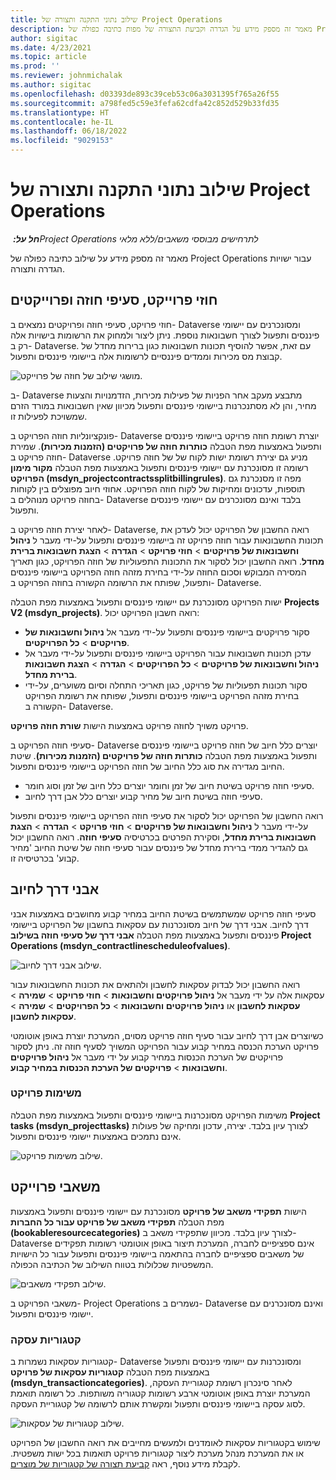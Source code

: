 ```yaml
---
title: שילוב נתוני התקנה ותצורה של Project Operations
description: מאמר זה מספק מידע על הגדרה וקביעת התצורה של מפות כתיבה כפולה של Project Operations.
author: sigitac
ms.date: 4/23/2021
ms.topic: article
ms.prod: ''
ms.reviewer: johnmichalak
ms.author: sigitac
ms.openlocfilehash: d03393de893c39ceb53c06a3031395f765a26f55
ms.sourcegitcommit: a798fed5c59e3fefa62cdfa42c852d529b33fd35
ms.translationtype: HT
ms.contentlocale: he-IL
ms.lasthandoff: 06/18/2022
ms.locfileid: "9029153"
---
```

# <a name="project-operations-setup-and-configuration-data-integration"></a>שילוב נתוני התקנה ותצורה של Project Operations

_**חל על:** ‏Project Operations לתרחישים מבוססי משאבים/ללא מלאי_

מאמר זה מספק מידע על שילוב כתיבה כפולה של Project Operations עבור ישויות הגדרה ותצורה.

## <a name="project-contracts-contract-lines-and-projects"></a>חוזי פרוייקט, סעיפי חוזה ופרוייקטים

חוזי פרויקט, סעיפי חוזה ופרויקטים נמצאים ב- Dataverse ומסונכרנים עם יישומי פיננסים ותפעול לצורך חשבונאות נוספת. ניתן ליצור ולמחוק את הרשומות בישויות אלה רק ב- Dataverse. עם זאת, אפשר להוסיף תכונות חשבונאות כגון ברירות מחדל של קבוצת מס מכירות וממדים פיננסיים לרשומות אלה ביישומי פיננסים ותפעול.

  ![מושגי שילוב של חוזה של פרוייקט.](./media/1ProjectContract.jpg)

ב- Dataverse מתבצע מעקב אחר הפניות של פעילות מכירות, הזדמנויות והצעות מחיר, והן לא מסתנכרנות ביישומי פיננסים ותפעול מכיוון שאין חשבונאות במורד הזרם שמשויכת לפעילות זו.

פונקציונליות חוזה הפרויקט ב- Dataverse יוצרת רשומת חוזה פרויקט ביישומי פיננסים ותפעול באמצעות מפת הטבלה **כותרות חוזה של פרויקטים (הזמנות מכירות)**. שמירת חוזה פרויקט ב- Dataverse מניע גם יצירת רשומת ישות לקוח של של חוזה פרויקט. רשומה זו מסונכרנת עם יישומי פיננסים ותפעול באמצעות מפת הטבלה **מקור מימון הפרויקט (msdyn\_projectcontractssplitbillingrules)**. מפה זו מסנכרנת גם תוספות, עדכונים ומחיקות של לקוח חוזה הפרויקט. אחוזי חיוב מפוצלים בין לקוחות בחוזה פרויקט מנוהלים ב- Dataverse בלבד ואינם מסונכרנים עם יישומי פיננסים ותפעול.

לאחר יצירת חוזה פרויקט ב- Dataverse, רואה החשבון של הפרויקט יכול לעדכן את תכונות החשבונאות עבור חוזה פרויקט זה ביישומי פיננסים ותפעול על-ידי מעבר ל **ניהול וחשבונאות של פרויקטים** > **חוזי פרויקט** > **הגדרה** > **הצגת חשבונאות ברירת מחדל**. רואה החשבון יכול לסקור את התכונות התפעוליות של חוזה הפרויקט, כגון תאריך המסירה המבוקש וסכום החוזה על-ידי בחירת מזהה חוזה הפרויקט ביישומי פיננסים ותפעול, שפותח את הרשומה הקשורה בחוזה הפרויקט ב- Dataverse.

ישות הפרויקט מסונכרנת עם יישומי פיננסים ותפעול באמצעות מפת הטבלה **Projects V2 (msdyn\_projects)**. רואה חשבון הפרויקט יכול:

  - סקור פרויקטים ביישומי פיננסים ותפעול על-ידי מעבר אל **ניהול וחשבונאות של פרויקטים** > **כל הפרויקטים**. 
  - עדכן תכונות חשבונאות עבור הפרויקט ביישומי פיננסים ותפעול על-ידי מעבר אל **ניהול וחשבונאות של פרויקטים** > **כל הפרויקטים** > **הגדרה** > **הצגת חשבונאות ברירת מחדל**.  
  - סקור תכונות תפעוליות של פרויקט, כגון תאריכי התחלה וסיום משוערים, על-ידי בחירת מזהה הפרויקט ביישומי פיננסים ותפעול, שפותח את רשומת הפרויקט הקשורה ב- Dataverse.

פרויקט משויך לחוזה פרויקט באמצעות הישות **שורת חוזה פרויקט**.

סעיפי חוזה הפרויקט ב- Dataverse יוצרים כלל חיוב של חוזה פרויקט ביישומי פיננסים ותפעול באמצעות מפת הטבלה **כותרות חוזה של פרויקטים (הזמנות מכירות)**. שיטת החיוב מגדירה את סוג כלל החיוב של חוזה הפרויקט ביישומי פיננסים ותפעול.

  - סעיפי חוזה פרויקט בשיטת חיוב של זמן וחומר יוצרים כלל חיוב של זמן וסוג חומר.
  - סעיפי חוזה בשיטת חיוב של מחיר קבוע יוצרים כלל אבן דרך לחיוב.

רואה החשבון של הפרויקט יכול לסקור את סעיפי חוזה הפרויקט ביישומי פיננסים ותפעול על-ידי מעבר ל **ניהול וחשבונאות של פרויקטים** > **חוזי פרויקט** > **הגדרה** > **הצגת חשבונאות ברירת מחדל**, וסקירת הפרטים בכרטיסיה **סעיפי חוזה**. רואה החשבון יכול גם להגדיר ממדי ברירת מחדל של פיננסים עבור סעיפי חוזה של שיטת החיוב 'מחיר קבוע' בכרטיסיה זו.

## <a name="billing-milestones"></a>אבני דרך לחיוב

סעיפי חוזה פרויקט שמשתמשים בשיטת החיוב במחיר קבוע מחושבים באמצעות אבני דרך לחיוב. אבני דרך של חיוב מסונכרנות עם עסקאות בחשבון של הפרויקט ביישומי פיננסים ותפעול באמצעות מפת הטבלה **אבני דרך של סעיפי חוזה בשילוב Project Operations‏ (msdyn\_contractlinescheduleofvalues)**.

  ![שילוב אבני דרך לחיוב.](./media/2Milestones.jpg)

רואה החשבון יכול לבדוק עסקאות לחשבון ולהתאים את תכונות החשבונאות עבור עסקאות אלה על ידי מעבר אל **ניהול פרויקטים וחשבונאות** > **חוזי פרויקט** > **שמירה** > **עסקאות לחשבון** או **ניהול פרויקטים וחשבונאות** > **כל הפרויקטים** > **שמירה** > **עסקאות לחשבון**.

כשיוצרים אבן דרך לחיוב עבור סעיף חוזה פרויקט מסוים, המערכת יוצרת באופן אוטומטי פרויקט הערכת הכנסה במחיר קבוע עבור הפרויקט המשויך לסעיף חוזה זה. ניתן לסקור פרויקטים של הערכת הכנסות במחיר קבוע על ידי מעבר אל **ניהול פרויקטים וחשבונאות** > **פרויקטים של הערכת הכנסות במחיר קבוע**.

### <a name="project-tasks"></a>משימות פרויקט

משימות הפרויקט מסונכרנות ביישומי פיננסים ותפעול באמצעות מפת הטבלה **Project tasks (msdyn\_projecttasks)** לצורך עיון בלבד. יצירה, עדכון ומחיקה של פעולות אינם נתמכים באמצעות יישומי פיננסים ותפעול.

  ![שילוב משימות פרויקט.](./media/3Tasks.jpg)

## <a name="project-resources"></a>משאבי פרוייקט

הישות **תפקידי משאב של פרויקט** מסונכרנת עם יישומי פיננסים ותפעול באמצעות מפת הטבלה **תפקידי משאב של פרויקט עבור כל החברות (bookableresourcecategories)** לצורך עיון בלבד. מכיוון שתפקידי משאב ב- Dataverse אינם ספציפיים לחברה, המערכת תיצור באופן אוטומטי רשומות תפקידים של משאבים ספציפיים לחברה בהתאמה ביישומי פיננסים ותפעול עבור כל הישויות המשפטיות שכלולות בטווח השילוב של הכתיבה הכפולה.

![שילוב תפקידי משאבים.](./media/5Resources.jpg)

משאבי הפרויקט ב- Project Operations נשמרים ב- Dataverse ואינם מסונכרנים עם יישומי פיננסים ותפעול.

### <a name="transaction-categories"></a>קטגוריות עסקה

קטגוריות עסקאות נשמרות ב- Dataverse ומסונכרנות עם יישומי פיננסים ותפעול באמצעות מפת הטבלה **קטגוריות עסקאות של פרויקט (msdyn\_transactioncategories)**. לאחר סינכרון רשומת קטגוריית העסקה, המערכת יוצרת באופן אוטומטי ארבע רשומות קטגוריה משותפות. כל רשומה תואמת לסוג עסקה ביישומי פיננסים ותפעול ומקשרת אותם לרשומה של קטגוריית העסקה.

![שילוב קטגוריות של עסקאות.](./media/4TransactionCategories.jpg)

שימוש בקטגוריות עסקאות לאומדנים ולמעשים מחייבים את רואה החשבון של הפרויקט או את המערכת מנהל מערכת ליצור קטגוריות פרויקט תואמות בכל ישות משפטית. לקבלת מידע נוסף, ראה [קביעת תצורה של קטגוריות של מוצרים](../project-accounting/configure-project-categories.md).
